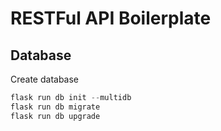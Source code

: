 # RESTFul API Boilerplate

## Database

Create database

```python
flask run db init --multidb
flask run db migrate
flask run db upgrade
```